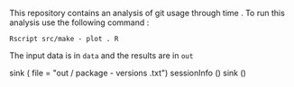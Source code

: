 This repository contains an analysis of git usage through
time .
To run this analysis use the following command :
```
Rscript src/make - plot . R
```
The input data is in ` data ` and the results are in `out `

sink ( file = "out / package - versions .txt")
sessionInfo ()
sink ()

